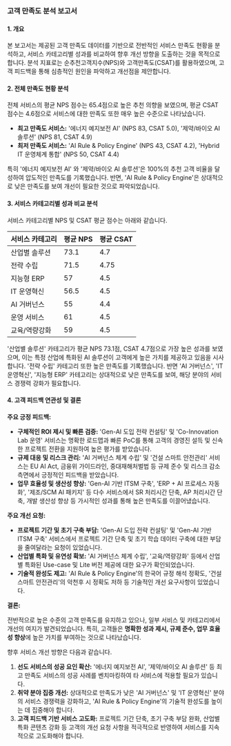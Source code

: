 ### **고객 만족도 분석 보고서**

#### **1. 개요**

본 보고서는 제공된 고객 만족도 데이터를 기반으로 전반적인 서비스 만족도 현황을 분석하고, 서비스 카테고리별 성과를 비교하여 향후 개선 방향을 도출하는 것을 목적으로 합니다. 분석 지표로는 순추천고객지수(NPS)와 고객만족도(CSAT)를 활용하였으며, 고객 피드백을 통해 심층적인 원인을 파악하고 개선점을 제안합니다.

#### **2. 전체 만족도 현황 분석**

전체 서비스의 평균 NPS 점수는 65.4점으로 높은 추천 의향을 보였으며, 평균 CSAT 점수는 4.6점으로 서비스에 대한 만족도 또한 매우 높은 수준으로 나타났습니다.

* **최고 만족도 서비스:** '에너지 예지보전 AI' (NPS 83, CSAT 5.0), '제약/바이오 AI 솔루션' (NPS 81, CSAT 4.9)
* **최저 만족도 서비스:** 'AI Rule & Policy Engine' (NPS 43, CSAT 4.2), 'Hybrid IT 운영체계 통합' (NPS 50, CSAT 4.4)

특히 '에너지 예지보전 AI' 와 '제약/바이오 AI 솔루션'은 100%의 추천 고객 비율을 달성하여 압도적인 만족도를 기록했습니다. 반면, 'AI Rule & Policy Engine'은 상대적으로 낮은 만족도를 보여 개선이 필요한 것으로 파악되었습니다.

#### **3. 서비스 카테고리별 성과 비교 분석**

서비스 카테고리별 NPS 및 CSAT 평균 점수는 아래와 같습니다.

| 서비스 카테고리 | 평균 NPS | 평균 CSAT |
| :--- | :--- | :--- |
| 산업별 솔루션 | 73.1 | 4.7 |
| 전략 수립 | 71.5 | 4.75 |
| 지능형 ERP | 57 | 4.5 |
| IT 운영혁신 | 56.5 | 4.5 |
| AI 거버넌스 | 55 | 4.4 |
| 운영 서비스 | 61 | 4.5 |
| 교육/역량강화 | 59 | 4.5 |

'산업별 솔루션' 카테고리가 평균 NPS 73.1점, CSAT 4.7점으로 가장 높은 성과를 보였으며, 이는 특정 산업에 특화된 AI 솔루션이 고객에게 높은 가치를 제공하고 있음을 시사합니다. '전략 수립' 카테고리 또한 높은 만족도를 기록했습니다. 반면 'AI 거버넌스', 'IT 운영혁신', '지능형 ERP' 카테고리는 상대적으로 낮은 만족도를 보여, 해당 분야의 서비스 경쟁력 강화가 필요합니다.

#### **4. 고객 피드백 연관성 및 결론**

**주요 긍정 피드백:**

* **구체적인 ROI 제시 및 빠른 검증:** 'Gen-AI 도입 전략 컨설팅' 및 'Co-Innovation Lab 운영' 서비스는 명확한 로드맵과 빠른 PoC를 통해 고객의 경영진 설득 및 신속한 프로젝트 전환을 지원하여 높은 평가를 받았습니다.
* **규제 대응 및 리스크 관리:** 'AI 거버넌스 체계 수립' 및 '건설 스마트 안전관리' 서비스는 EU AI Act, 금융위 가이드라인, 중대재해처벌법 등 규제 준수 및 리스크 감소 측면에서 긍정적인 피드백을 받았습니다.
* **업무 효율성 및 생산성 향상:** 'Gen-AI 기반 ITSM 구축', 'ERP + AI 프로세스 자동화', '제조/SCM AI 패키지' 등 다수 서비스에서 SR 처리시간 단축, AP 처리시간 단축, 개발 생산성 향상 등 가시적인 성과를 통해 높은 만족도를 이끌어냈습니다.

**주요 개선 요청:**

* **프로젝트 기간 및 초기 구축 부담:** 'Gen-AI 도입 전략 컨설팅' 및 'Gen-AI 기반 ITSM 구축' 서비스에서 프로젝트 기간 단축 및 초기 학습 데이터 구축에 대한 부담을 줄여달라는 요청이 있었습니다.
* **산업별 특화 및 유연성 확보:** 'AI 거버넌스 체계 수립', '교육/역량강화' 등에서 산업별 특화된 Use-case 및 Lite 버전 제공에 대한 요구가 확인되었습니다.
* **기술적 완성도 제고:** 'AI Rule & Policy Engine'의 한국어 규정 해석 정확도, '건설 스마트 안전관리'의 악천후 시 정확도 저하 등 기술적인 개선 요구사항이 있었습니다.

**결론:**

전반적으로 높은 수준의 고객 만족도를 유지하고 있으나, 일부 서비스 및 카테고리에서 개선의 여지가 발견되었습니다. 특히, 고객들은 **명확한 성과 제시, 규제 준수, 업무 효율성 향상**에 높은 가치를 부여하는 것으로 나타났습니다.

향후 서비스 개선 방향은 다음과 같습니다.

1.  **선도 서비스의 성공 요인 확산:** '에너지 예지보전 AI', '제약/바이오 AI 솔루션' 등 최고 만족도 서비스의 성공 사례를 벤치마킹하여 타 서비스에 적용할 필요가 있습니다.
2.  **취약 분야 집중 개선:** 상대적으로 만족도가 낮은 'AI 거버넌스' 및 'IT 운영혁신' 분야의 서비스 경쟁력을 강화하고, 'AI Rule & Policy Engine'의 기술적 완성도를 높이는 데 집중해야 합니다.
3.  **고객 피드백 기반 서비스 고도화:** 프로젝트 기간 단축, 초기 구축 부담 완화, 산업별 특화 콘텐츠 강화 등 고객의 개선 요청 사항을 적극적으로 반영하여 서비스를 지속적으로 고도화해야 합니다.
